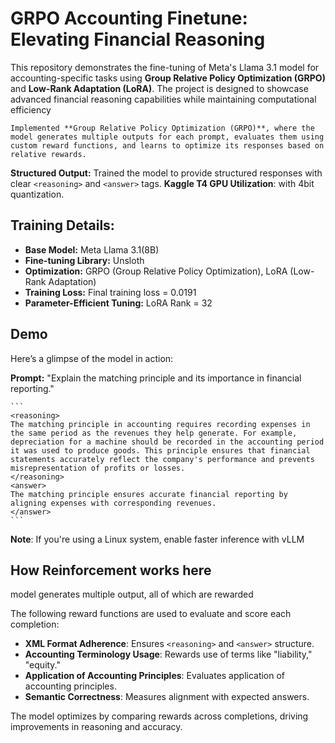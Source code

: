 # GRPO Accounting Finetune: Elevating Financial Reasoning

This repository demonstrates the fine-tuning of Meta's Llama 3.1 model for accounting-specific tasks using **Group Relative Policy Optimization (GRPO)** and **Low-Rank Adaptation (LoRA)**. The project is designed to showcase advanced financial reasoning capabilities while maintaining computational efficiency


    Implemented **Group Relative Policy Optimization (GRPO)**, where the model generates multiple outputs for each prompt, evaluates them using custom reward functions, and learns to optimize its responses based on relative rewards.
   **Structured Output:** Trained the model to provide structured responses with clear `<reasoning>` and `<answer>` tags.
 **Kaggle T4 GPU Utilization**: with 4bit quantization.

## Training Details:

*   **Base Model:** Meta Llama 3.1(8B)
*   **Fine-tuning Library:** Unsloth
*   **Optimization:** GRPO (Group Relative Policy Optimization), LoRA (Low-Rank Adaptation)
*   **Training Loss:** Final training loss = 0.0191
*   **Parameter-Efficient Tuning:** LoRA Rank = 32

## Demo

Here’s a glimpse of the model in action:

   **Prompt:** "Explain the matching principle and its importance in financial reporting."

    ```
    <reasoning>
    The matching principle in accounting requires recording expenses in the same period as the revenues they help generate. For example, depreciation for a machine should be recorded in the accounting period it was used to produce goods. This principle ensures that financial statements accurately reflect the company's performance and prevents misrepresentation of profits or losses.
    </reasoning>
    <answer>
    The matching principle ensures accurate financial reporting by aligning expenses with corresponding revenues.
    </answer>
    ```

**Note**: If you're using a Linux system, enable faster inference with vLLM

## How Reinforcement works here

model generates multiple output, all of which are rewarded

The following reward functions are used to evaluate and score each completion:
- **XML Format Adherence**: Ensures `<reasoning>` and `<answer>` structure.
- **Accounting Terminology Usage**: Rewards use of terms like "liability," "equity."
- **Application of Accounting Principles**:  Evaluates application of accounting principles.
- **Semantic Correctness**: Measures alignment with expected answers.

The model optimizes by comparing rewards across completions, driving improvements in reasoning and accuracy.


